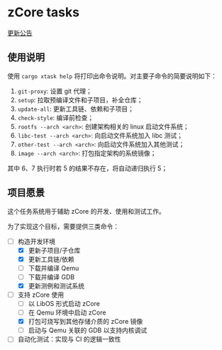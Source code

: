 ﻿# zCore tasks

[更新公告](CHANGLOG.md)

## 使用说明

使用 `cargo xtask help` 将打印出命令说明。对主要子命令的简要说明如下：

1. `git-proxy`: 设置 git 代理；
2. `setup`: 拉取预编译文件和子项目，补全仓库；
3. `update-all`: 更新工具链、依赖和子项目；
4. `check-style`: 编译前检查；
5. `rootfs --arch <arch>`: 创建架构相关的 linux 启动文件系统；
6. `libc-test --arch <arch>`: 向启动文件系统加入 libc 测试；
7. `other-test --arch <arch>`: 向启动文件系统加入其他测试；
8. `image --arch <arch>`: 打包指定架构的系统镜像；

其中 6、7 执行时若 5 的结果不存在，将自动递归执行 5；

## 项目愿景

这个任务系统用于辅助 zCore 的开发、使用和测试工作。

为了实现这个目标，需要提供三类命令：

- [ ] 构造开发环境
  - [x] 更新子项目/子仓库
  - [x] 更新工具链/依赖
  - [ ] 下载并编译 Qemu
  - [ ] 下载并编译 GDB
  - [x] 更新测例和测试系统
- [ ] 支持 zCore 使用
  - [ ] 以 LibOS 形式启动 zCore
  - [ ] 在 Qemu 环境中启动 zCore
  - [x] 打包可烧写到其他存储介质的 zCore 镜像
  - [ ] 启动与 Qemu 关联的 GDB 以支持内核调试
- [ ] 自动化测试：实现与 CI 的逻辑一致性
